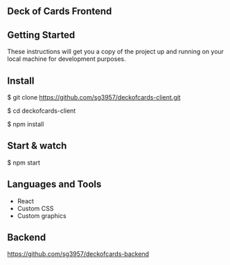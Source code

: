 ## Deck of Cards Frontend

## Getting Started
These instructions will get you a copy of the project up and running on your local machine for development purposes.

## Install
$ git clone https://github.com/sg3957/deckofcards-client.git

$ cd deckofcards-client

$ npm install

## Start & watch
$ npm start

## Languages and Tools
* React
* Custom CSS
* Custom graphics

## Backend
https://github.com/sg3957/deckofcards-backend
